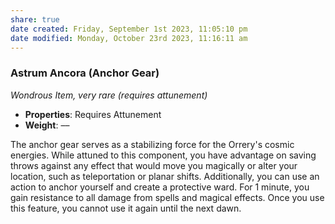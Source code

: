 ```yaml
---
share: true
date created: Friday, September 1st 2023, 11:05:10 pm
date modified: Monday, October 23rd 2023, 11:16:11 am
---
```


### Astrum Ancora (Anchor Gear)

*Wondrous Item, very rare (requires attunement)*

- **Properties**: Requires Attunement
- **Weight**:  ––

The anchor gear serves as a stabilizing force for the Orrery's cosmic energies. While attuned to this component, you have advantage on saving throws against any effect that would move you magically or alter your location, such as teleportation or planar shifts. Additionally, you can use an action to anchor yourself and create a protective ward. For 1 minute, you gain resistance to all damage from spells and magical effects. Once you use this feature, you cannot use it again until the next dawn.
